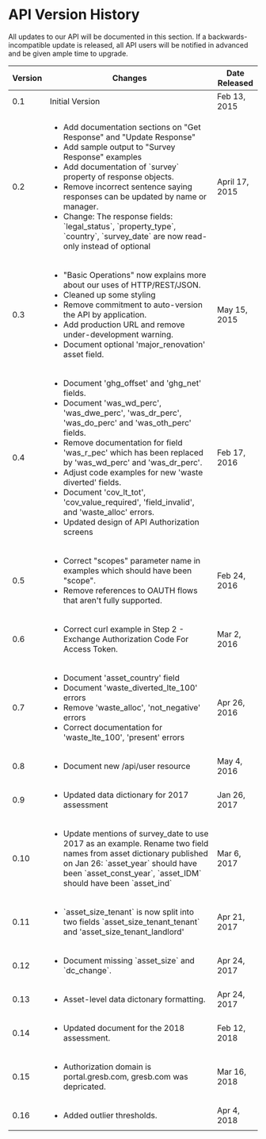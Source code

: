 # API Version History
All updates to our API will be documented in this section. If a backwards-incompatible update is released, all API users will be notified in advanced and be given ample time to upgrade.


<table>
  <thead>
    <tr>
      <th>Version</th>
      <th>Changes</th>
      <th>Date Released</th>
    </tr>
  </thead>
  <tbody>
    <tr>
      <td>0.1</td>
      <td>Initial Version</td>
      <td>Feb 13, 2015</td>
    </tr>
    <tr>
      <td>0.2</td>
      <td>
        <ul>
          <li>Add documentation sections on "Get Response" and  "Update Response"</li>
          <li>Add sample output to "Survey Response" examples</li>
          <li>Add documentation of `survey` property of response objects.</li>
          <li>Remove incorrect sentence saying responses can be updated by name or manager.</li>
          <li>Change: The response fields: `legal_status`, `property_type`, `country`, `survey_date` are now read-only instead of optional</li>
        </td>
      <td>April 17, 2015</td>
    </tr>
    <tr>
      <td>0.3</td>
      <td>
        <ul>
          <li>"Basic Operations" now explains more about our uses of HTTP/REST/JSON.</li>
          <li>Cleaned up some styling</li>
          <li>Remove commitment to auto-version the API by application.</li>
          <li>Add production URL and remove under-development warning.</li>
          <li>Document optional 'major_renovation' asset field.</li>
        </td>
      <td>May 15, 2015</td>
    </tr>
    <tr>
      <td>0.4</td>
      <td>
        <ul>
          <li>Document 'ghg_offset' and 'ghg_net' fields.</li>
          <li>Document 'was_wd_perc', 'was_dwe_perc', 'was_dr_perc', 'was_do_perc' and 'was_oth_perc' fields.</li>
          <li>Remove documentation for field 'was_r_pec' which has been replaced by 'was_wd_perc' and 'was_dr_perc'.</li>
          <li>Adjust code examples for new 'waste diverted' fields.</li>
          <li>Document 'cov_lt_tot', 'cov_value_required', 'field_invalid', and 'waste_alloc' errors.</li>
          <li>Updated design of API Authorization screens</li>
        </td>
      <td>Feb 17, 2016</td>
    </tr>
    <tr>
      <td>0.5</td>
      <td>
        <ul>
          <li>Correct "scopes" parameter name in examples which should have been "scope".</li>
          <li>Remove references to OAUTH flows that aren't fully supported.</li>
        </td>
      <td>Feb 24, 2016</td>
    </tr>
    <tr>
      <td>0.6</td>
      <td>
        <ul>
          <li>Correct curl example in Step 2 - Exchange Authorization Code For Access Token.</li>
        </td>
      <td>Mar 2, 2016</td>
    </tr>
    <tr>
      <td>0.7</td>
      <td>
        <ul>
          <li>Document 'asset_country' field</li>
          <li>Document 'waste_diverted_lte_100' errors</li>
          <li>Remove 'waste_alloc', 'not_negative' errors</li>
          <li>Correct documentation for 'waste_lte_100', 'present' errors</li>
        </td>
      <td>Apr 26, 2016</td>
    </tr>
    <tr>
      <td>0.8</td>
      <td>
        <ul>
          <li>Document new /api/user resource</li>
        </td>
      <td>May 4, 2016</td>
    </tr>
    <tr>
      <td>0.9</td>
      <td>
        <ul>
          <li>Updated data dictionary for 2017 assessment</li>
        </td>
      <td>Jan 26, 2017</td>
    </tr>
    <tr>
      <td>0.10</td>
      <td>
        <ul>
          <li>
            Update mentions of survey_date to use 2017 as an example. Rename two field names
            from asset dictionary published on Jan 26:
               `asset_year` should have been `asset_const_year`,
               `asset_IDM` should have been `asset_ind`
          </li>
        </td>
      <td>Mar 6, 2017</td>
    </tr>
    <tr>
      <td>0.11</td>
      <td>
        <ul>
          <li>
            `asset_size_tenant` is now split into two fields `asset_size_tenant_tenant` and 'asset_size_tenant_landlord'
          </li>
        </td>
      <td>Apr 21, 2017</td>
    </tr>
    <tr>
      <td>0.12</td>
      <td>
        <ul>
          <li>
            Document missing `asset_size` and `dc_change`.
          </li>
        </td>
      <td>Apr 24, 2017</td>
    </tr>
    <tr>
      <td>0.13</td>
      <td>
        <ul>
          <li>
            Asset-level data dictonary formatting.
          </li>
        </td>
      <td>Apr 24, 2017</td>
    </tr>
    <tr>
      <td>0.14</td>
      <td>
        <ul>
          <li>
            Updated document for the 2018 assessment.
          </li>
        </td>
      <td>Feb 12, 2018</td>
    </tr>
    <tr>
      <td>0.15</td>
      <td>
        <ul>
          <li>
            Authorization domain is portal.gresb.com, gresb.com was depricated.
          </li>
        </td>
      <td>Mar 16, 2018</td>
    </tr>
    <tr>
      <td>0.16</td>
      <td>
        <ul>
          <li>
            Added outlier thresholds.
          </li>
        </td>
      <td>Apr 4, 2018</td>
    </tr>
  </tbody>
</table>
